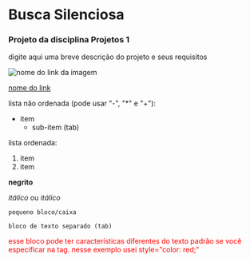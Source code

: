 # Busca Silenciosa 

### Projeto da disciplina Projetos 1

digite aqui uma breve descrição do projeto e seus requisitos

![nome do link da imagem](linkdaimagem)

[nome do link](link)

lista não ordenada (pode usar "-", "*" e "+"):
- item
    - sub-item (tab)

lista ordenada:
1. item
2. item

**negrito**

*itálico* ou _itálico_

`pequeno bloco/caixa`

    bloco de texto separado (tab)

<div style="color: red;">
esse bloco pode ter características diferentes do texto padrão se você especificar na tag. nesse exemplo usei style="color: red;"
</div>